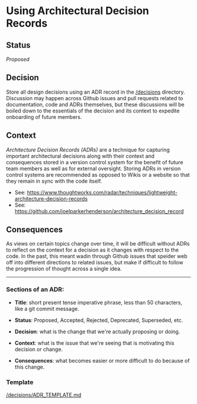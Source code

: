 # Using Architectural Decision Records #

## Status ##
*Proposed*

## Decision ##
Store all design decisions using an ADR record in the [/decisions](/decisions) directory. Discussion may happen across Github issues and pull requests related to documentation, code and ADRs themselves, but these discussions will be boiled down to the essentials of the decision and its context to expedite onboarding of future members.

## Context ##
*Architecture Decision Records (ADRs)* are a technique for capturing important architectural decisions along with their context and consequences stored in a version control system for the benefit of future team members as well as for external oversight. Storing ADRs in version control systems are recommended as opposed to Wikis or a website so that they remain in sync with the code itself. 

* See: https://www.thoughtworks.com/radar/techniques/lightweight-architecture-decision-records
* See: https://github.com/joelparkerhenderson/architecture_decision_record

## Consequences ##

As views on certain topics change over time, it will be difficult without ADRs to reflect on the context for a decision as it changes with respect to the code. In the past, this meant wadin through Github issues that speider web off into different directions to related issues, but make if difficult to follow the progression of thought across a single idea.

------------

### Sections of an ADR: ###

* **Title**: short present tense imperative phrase, less than 50 characters, like a git commit message.

* **Status**: Proposed, Accepted, Rejected, Deprecated, Superseded, etc.

* **Decision**: what is the change that we're actually proposing or doing.

* **Context**: what is the issue that we're seeing that is motivating this decision or change.

* **Consequences**: what becomes easier or more difficult to do because of this change.

### Template ###
[/decisions/ADR_TEMPLATE.md](/decisions/ADR_TEMPLATE.md)
